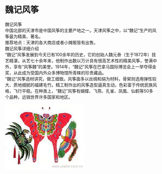 # 魏记风筝  
魏记风筝  
  中国北部的天津市是中国风筝的主要产地之一。天津风筝之中，以“魏记”生产的风筝最为精美、著名。   
  推荐地点：天津的各大商店或者小摊贩皆有出售。   
  魏记风筝详细介绍  
  “魏记”风筝发展到今天已有100余年的历史，它的创始人魏元泰（生于1872年）技艺精湛，从艺七十余年来，他制作出数以万计具有很高艺术性的精美风筝，誉满中外，享有“风筝魏”的美誉。1914年，“魏记”风筝在巴拿马国际博览会上一举夺得金奖，从此成为受国内外众多博物馆所青睐的珍贵藏品。   
  “魏记”风筝选材讲究，做工细致。风筝面多以丝绸和绢为材料，骨架则选用弹性较大、质地细腻的福建毛竹。精工制作出的风筝造型逼真生动，色彩富于传统民族风格，飞行平稳。在种类上，“魏记”风筝有蝴蝶、飞燕、孔雀、凤凰、仙鹤等50多个品种，远销世界许多国家和地区。   
  
![](https://raw.githubusercontent.com/szqq0512/Pic/main/img/202201212001632.png)  